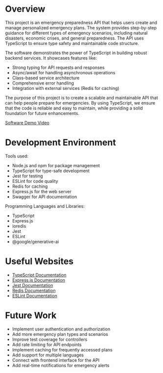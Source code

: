 # Overview

This project is an emergency preparedness API that helps users create and manage personalized emergency plans. The system provides step-by-step guidance for different types of emergency scenarios, including natural disasters, economic crises, and general preparedness. The API uses TypeScript to ensure type safety and maintainable code structure.

The software demonstrates the power of TypeScript in building robust backend services. It showcases features like:
- Strong typing for API requests and responses
- Async/await for handling asynchronous operations
- Class-based service architecture
- Comprehensive error handling
- Integration with external services (Redis for caching)

The purpose of this project is to create a scalable and maintainable API that can help people prepare for emergencies. By using TypeScript, we ensure that the code is reliable and easy to maintain, while providing a solid foundation for future enhancements.

[Software Demo Video](http://youtube.link.goes.here)

# Development Environment

Tools used:
- Node.js and npm for package management
- TypeScript for type-safe development
- Jest for testing
- ESLint for code quality
- Redis for caching
- Express.js for the web server
- Swagger for API documentation

Programming Languages and Libraries:
- TypeScript
- Express.js
- ioredis
- Jest
- ESLint
- @google/generative-ai

# Useful Websites

- [TypeScript Documentation](https://www.typescriptlang.org/docs/)
- [Express.js Documentation](https://expressjs.com/)
- [Jest Documentation](https://jestjs.io/)
- [Redis Documentation](https://redis.io/documentation)
- [ESLint Documentation](https://eslint.org/docs/)

# Future Work

- Implement user authentication and authorization
- Add more emergency plan types and scenarios
- Improve test coverage for controllers
- Add rate limiting for API endpoints
- Implement caching for frequently accessed plans
- Add support for multiple languages
- Connect with frontend interface for the API
- Add real-time notifications for emergency alerts